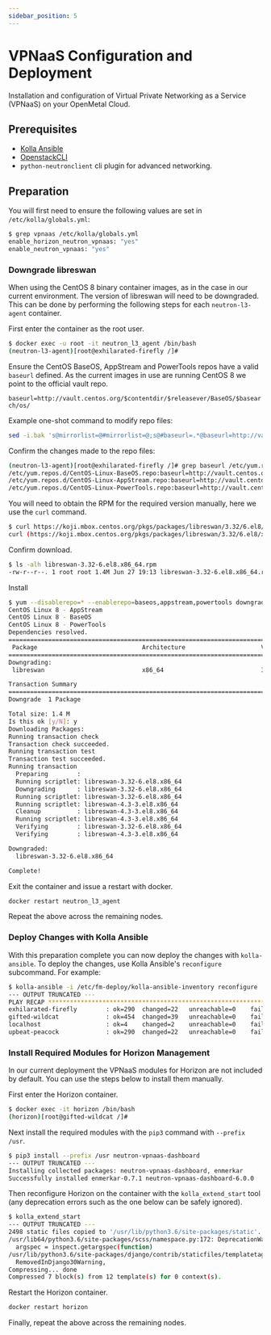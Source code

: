 ```yaml
---
sidebar_position: 5
---
```

# VPNaaS Configuration and Deployment

Installation and configuration of Virtual Private Networking as a Service
(VPNaaS) on your OpenMetal Cloud.

## Prerequisites

- [Kolla Ansible](../../operators-manual/day-4/kolla-ansible/prepare-kolla-ansible)
- [OpenstackCLI](../../operators-manual/day-1/command-line/openstackclient)
- `python-neutronclient` cli plugin for advanced networking.

## Preparation

You will first need to ensure the following values are set in
`/etc/kolla/globals.yml`:

```sh
$ grep vpnaas /etc/kolla/globals.yml
enable_horizon_neutron_vpnaas: "yes"
enable_neutron_vpnaas: "yes"
```

### Downgrade libreswan

When using the CentOS 8 binary container images, as in the case in our current
environment. The version of libreswan will need to be downgraded. This can be
done by performing the following steps for each `neutron-l3-agent` container.

First enter the container as the root user.

```sh
$ docker exec -u root -it neutron_l3_agent /bin/bash
(neutron-l3-agent)[root@exhilarated-firefly /]#
```

Ensure the CentOS BaseOS, AppStream and PowerTools repos have a valid `baseurl`
defined. As the current images in use are running CentOS 8 we point to the
official vault repo.

`baseurl=http://vault.centos.org/$contentdir/$releasever/BaseOS/$basearch/os/`

Example one-shot command to modify repo files:

```sh
sed -i.bak 's@mirrorlist=@#mirrorlist=@;s@#baseurl=.*@baseurl=http://vault.centos.org/$contentdir/$releasever/BaseOS/$basearch/os/@' /etc/yum.repos.d/CentOS-Linux-{BaseOS,AppStream,PowerTools}.repo
```

Confirm the changes made to the repo files:

```sh
(neutron-l3-agent)[root@exhilarated-firefly /]# grep baseurl /etc/yum.repos.d/CentOS-Linux-{BaseOS,AppStream,PowerTools}.repo | grep -v '#'
/etc/yum.repos.d/CentOS-Linux-BaseOS.repo:baseurl=http://vault.centos.org/$contentdir/$releasever/BaseOS/$basearch/os/
/etc/yum.repos.d/CentOS-Linux-AppStream.repo:baseurl=http://vault.centos.org/$contentdir/$releasever/BaseOS/$basearch/os/
/etc/yum.repos.d/CentOS-Linux-PowerTools.repo:baseurl=http://vault.centos.org/$contentdir/$releasever/BaseOS/$basearch/os/
```

You will need to obtain the RPM for the required version manually, here we use
the `curl` command.

```sh
$ curl https://koji.mbox.centos.org/pkgs/packages/libreswan/3.32/6.el8/x86_64/libreswan-3.32-6.el8.x86_64.rpm --output libreswan-3.32-6.el8.x86_64.rpm
curl (https://koji.mbox.centos.org/pkgs/packages/libreswan/3.32/6.el8/x86_64/libreswan-3.32-6.el8.x86_64.rpm): response: 200, time: 0.150641, size: 1441280
```

Confirm download.

```sh
$ ls -alh libreswan-3.32-6.el8.x86_64.rpm
-rw-r--r--. 1 root root 1.4M Jun 27 19:13 libreswan-3.32-6.el8.x86_64.rpm
```

Install

```sh
$ yum --disablerepo=* --enablerepo=baseos,appstream,powertools downgrade libreswan-3.32-6.el8.x86_64.rpm
CentOS Linux 8 - AppStream                                                                                                84 kB/s | 3.9 kB     00:00
CentOS Linux 8 - BaseOS                                                                                                   20 MB/s | 4.6 MB     00:00
CentOS Linux 8 - PowerTools                                                                                               30 MB/s | 4.6 MB     00:00
Dependencies resolved.
=========================================================================================================================================================
 Package                             Architecture                     Version                               Repository                              Size
=========================================================================================================================================================
Downgrading:
 libreswan                           x86_64                           3.32-6.el8                            @commandline                           1.4 M

Transaction Summary
=========================================================================================================================================================
Downgrade  1 Package

Total size: 1.4 M
Is this ok [y/N]: y
Downloading Packages:
Running transaction check
Transaction check succeeded.
Running transaction test
Transaction test succeeded.
Running transaction
  Preparing        :                                                                                                                                 1/1
  Running scriptlet: libreswan-3.32-6.el8.x86_64                                                                                                     1/1
  Downgrading      : libreswan-3.32-6.el8.x86_64                                                                                                     1/2
  Running scriptlet: libreswan-3.32-6.el8.x86_64                                                                                                     1/2
  Running scriptlet: libreswan-4.3-3.el8.x86_64                                                                                                      2/2
  Cleanup          : libreswan-4.3-3.el8.x86_64                                                                                                      2/2
  Running scriptlet: libreswan-4.3-3.el8.x86_64                                                                                                      2/2
  Verifying        : libreswan-3.32-6.el8.x86_64                                                                                                     1/2
  Verifying        : libreswan-4.3-3.el8.x86_64                                                                                                      2/2

Downgraded:
  libreswan-3.32-6.el8.x86_64

Complete!
```

Exit the container and issue a restart with docker.

```sh
docker restart neutron_l3_agent
```

Repeat the above across the remaining nodes.

### Deploy Changes with Kolla Ansible

With this preparation complete you can now deploy the changes with
`kolla-ansible`. To deploy the changes, use Kolla Ansible's `reconfigure`
subcommand. For example:

```sh
$ kolla-ansible -i /etc/fm-deploy/kolla-ansible-inventory reconfigure
--- OUTPUT TRUNCATED ---
PLAY RECAP **********************************************************************************************************************************************
exhilarated-firefly        : ok=290  changed=22   unreachable=0    failed=0    skipped=187  rescued=0    ignored=0
gifted-wildcat             : ok=454  changed=39   unreachable=0    failed=0    skipped=213  rescued=0    ignored=0
localhost                  : ok=4    changed=2    unreachable=0    failed=0    skipped=0    rescued=0    ignored=0
upbeat-peacock             : ok=290  changed=22   unreachable=0    failed=0    skipped=187  rescued=0    ignored=0
```

### Install Required Modules for Horizon Management

In our current deployment the VPNaaS modules for Horizon are not included by
default. You can use the steps below to install them manually.

First enter the Horizon container.

```sh
$ docker exec -it horizon /bin/bash
(horizon)[root@gifted-wildcat /]#
```

Next install the required modules with the `pip3` command with `--prefix /usr`.

```sh
$ pip3 install --prefix /usr neutron-vpnaas-dashboard
--- OUTPUT TRUNCATED ---
Installing collected packages: neutron-vpnaas-dashboard, enmerkar
Successfully installed enmerkar-0.7.1 neutron-vpnaas-dashboard-6.0.0
```

Then reconfigure Horizon on the container with the `kolla_extend_start` tool
(any deprecation errors such as the one below can be safely ignored).

```sh
$ kolla_extend_start
--- OUTPUT TRUNCATED ---
2498 static files copied to '/usr/lib/python3.6/site-packages/static'.
/usr/lib64/python3.6/site-packages/scss/namespace.py:172: DeprecationWarning: inspect.getargspec() is deprecated since Python 3.0, use inspect.signature() or inspect.getfullargspec()
  argspec = inspect.getargspec(function)
/usr/lib/python3.6/site-packages/django/contrib/staticfiles/templatetags/staticfiles.py:26: RemovedInDjango30Warning: {% load staticfiles %} is deprecated in favor of {% load static %}.
  RemovedInDjango30Warning,
Compressing... done
Compressed 7 block(s) from 12 template(s) for 0 context(s).
```

Restart the Horizon container.

```sh
docker restart horizon
```

Finally, repeat the above across the remaining nodes.
